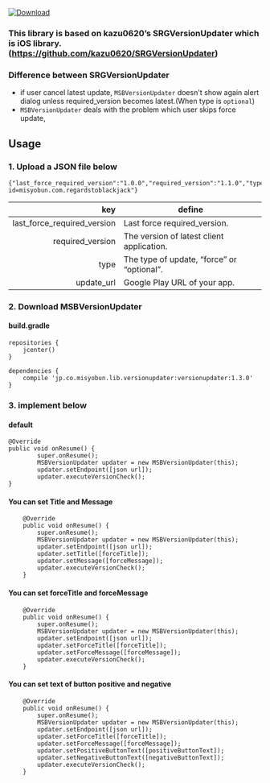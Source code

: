 [ ![Download](https://api.bintray.com/packages/misyobun/maven/MSBVersionUpdater/images/download.svg) ](https://bintray.com/misyobun/maven/MSBVersionUpdater/_latestVersion)

### This library is based on kazu0620’s SRGVersionUpdater which is iOS library. (https://github.com/kazu0620/SRGVersionUpdater)

### Difference between SRGVersionUpdater
* if user cancel latest update, `MSBVersionUpdater` doesn't show again alert dialog unless required_version becomes latest.(When type is `optional`)
* `MSBVersionUpdater` deals with the problem which user skips force update,

## Usage

### 1. Upload a JSON file below
```
{"last_force_required_version":"1.0.0","required_version":"1.1.0","type":"optional","update_url":"https://play.google.com/store/apps/details?id=misyobun.com.regardstoblackjack"}
```

| key | define |
| --: | --- | 
| last_force_required_version | Last force required_version. |
| required_version | The version of latest client application. | 
| type | The type of update, “force” or “optional”. |
| update_url | Google Play  URL of your app. |

### 2. Download MSBVersionUpdater

#### build.gradle

```
repositories {
    jcenter()
}
```

```
dependencies {
    compile 'jp.co.misyobun.lib.versionupdater:versionupdater:1.3.0'
}
```

### 3. implement below

#### default
```
@Override
public void onResume() {
        super.onResume();
        MSBVersionUpdater updater = new MSBVersionUpdater(this);
        updater.setEndpoint([json url]);
        updater.executeVersionCheck();
}
```

#### You can set Title and Message
```
    @Override
    public void onResume() {
        super.onResume();
        MSBVersionUpdater updater = new MSBVersionUpdater(this);
        updater.setEndpoint([json url]);
        updater.setTitle([forceTitle]);
        updater.setMessage([forceMessage]);
        updater.executeVersionCheck();
    }

```

#### You can set forceTitle and forceMessage
```
    @Override
    public void onResume() {
        super.onResume();
        MSBVersionUpdater updater = new MSBVersionUpdater(this);
        updater.setEndpoint([json url]);
        updater.setForceTitle([forceTitle]);
        updater.setForceMessage([forceMessage]);
        updater.executeVersionCheck();
    }

```

#### You can set text of button positive and negative
   ```
       @Override
       public void onResume() {
           super.onResume();
           MSBVersionUpdater updater = new MSBVersionUpdater(this);
           updater.setEndpoint([json url]);
           updater.setForceTitle([forceTitle]);
           updater.setForceMessage([forceMessage]);
           updater.setPositiveButtonText([positiveButtonText]);
           updater.setNegativeButtonText([negativeButtonText]);
           updater.executeVersionCheck();
       }

   ```
